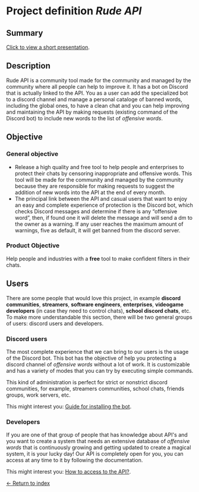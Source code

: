 # Project definition _Rude API_

## Summary

[Click to view a short presentation](https://docs.google.com/presentation/d/1aPSuhjsSURNMX2iPGbojI9Pdv6J8picLfpoK9Mx5KI8/edit?usp=sharing).

## Description

Rude API is a community tool made for the community and managed by the community where all people can help to improve it. It has a bot on Discord that is actually linked to the API. You as a user can add the specialized bot to a discord channel and manage a personal cataloge of banned words, including the global ones, to have a clean chat and you can help improving and maintaining the API by making requests (existing command of the Discord bot) to include new words to the list of _offensive words_.

## Objective

### General objective

- Release a high quality and free tool to help people and enterprises to protect their chats by censoring inappropriate and offensive words. This tool will be made for the community and managed by the community because they are responsible for making requests to suggest the addition of new words into the API at the end of every month.
- The principal link between the API and casual users that want to enjoy an easy and complete experience of protection is the Discord bot, which checks Discord messages and determine if there is any “offensive word”, then, if found one it will delete the message and will send a dm to the owner as a warning. If any user reaches the maximum amount of warnings, five as default, it will get banned from the discord server.

### Product Objective

Help people and industries with a **free** tool to make confident filters in their chats.

## Users

There are some people that would love this project, in example **discord communities**, **streamers**, **software engineers**, **enterprises**, **videogame developers** (in case they need to control chats), **school discord chats**, etc. To make more understandable this section, there will be two general groups of users: discord users and developers.

### Discord users

The most complete experience that we can bring to our users is the usage of the Discord bot. This bot has the objective of help you protecting a discord channel of _offensive words_ without a lot of work. It is customizable and has a variety of modes that you can try by executing simple commands.

This kind of administration is perfect for strict or nonstrict discord communities, for example, streamers communities, school chats, friends groups, work servers, etc.

This might interest you: [Guide for installing the bot](./8-Adding_the_bot.md).

### Developers

If you are one of that group of people that has knowledge about API's and you want to create a system that needs an extensive database of _offensive words_ that is continuously growing and getting updated to create a magical system, it is your lucky day! Our API is completely open for you, you can access at any time to it by following the documentation.

This might interest you: [How to access to the API?](./9-Accesing_API_documentation).

[<- Return to index](../README.md)
